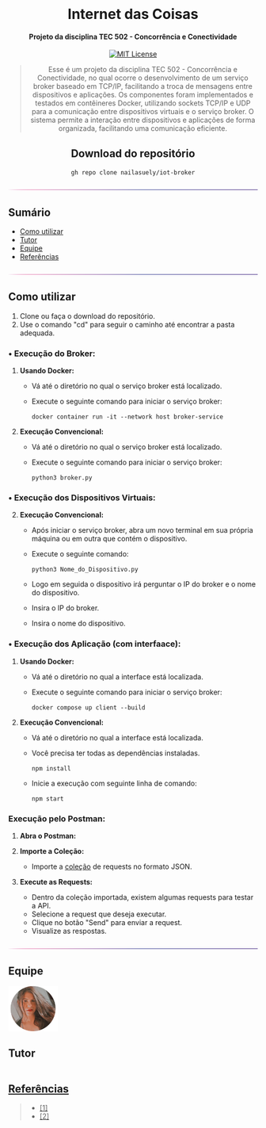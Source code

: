 
<h1 align="center">
  <br>

  <br>
  Internet das Coisas
  <br>
</h1>


<h4 align="center">Projeto da disciplina TEC 502 - Concorrência e Conectividade </h4>

<p align="center">
<div align="center">

[![MIT License](https://img.shields.io/badge/license-MIT-blue.svg)](https://github.com/nailasuely/iot-broker/blob/main/LICENSE)




> Esse é um projeto da disciplina TEC 502 - Concorrência e Conectividade, no qual ocorre o desenvolvimento de um serviço broker baseado em TCP/IP, facilitando a troca de mensagens entre dispositivos e aplicações. Os componentes foram implementados e testados em contêineres Docker, utilizando sockets TCP/IP e UDP para a comunicação entre dispositivos virtuais e o serviço broker. O sistema permite a interação entre dispositivos e aplicações de forma organizada, facilitando uma comunicação eficiente.


## Download do repositório

```
gh repo clone nailasuely/iot-broker
```

</div>

![-----------------------------------------------------](https://github.com/nailasuely/breakout-problem3/blob/main/assets/img/prancheta.png)

## Sumário
- [Como utilizar](#Como-utilizar)
- [Tutor](#tutor)
- [Equipe](#equipe)
- [Referências](#referências)

![-----------------------------------------------------](https://github.com/nailasuely/breakout-problem3/blob/main/assets/img/prancheta.png)

## Como utilizar

1. Clone ou faça o download do repositório.
2. Use o comando "cd" para seguir o caminho até encontrar a pasta adequada.

###  • Execução do Broker:

1. **Usando Docker:**
    - Vá até o diretório no qual o serviço broker está localizado.
    - Execute o seguinte comando para iniciar o serviço broker:
      
        ```
        docker container run -it --network host broker-service
        ```
  
2. **Execução Convencional:**
    - Vá até o diretório no qual o serviço broker está localizado.
    - Execute o seguinte comando para iniciar o serviço broker:
      
        ```
       python3 broker.py
        ```

### • Execução dos Dispositivos Virtuais:
  2. **Execução Convencional:**
     - Após iniciar o serviço broker, abra um novo terminal em sua própria máquina ou em outra que contém o dispositivo. 
     - Execute o seguinte comando:
       
          ```
         python3 Nome_do_Dispositivo.py 
          ```
        
     - Logo em seguida o dispositivo irá perguntar o IP do broker e o nome do dispositivo.
     - Insira o IP do broker.
     - Insira o nome do dispositivo. 

### • Execução dos Aplicação (com interfaace):
1. **Usando Docker:**
    - Vá até o diretório no qual a interface está localizada.
    - Execute o seguinte comando para iniciar o serviço broker:
      
        ```
        docker compose up client --build
        ```
        
2. **Execução Convencional:**
    - Vá até o diretório no qual a interface está localizada.
    - Você precisa ter todas as dependências instaladas.
      
        ```
        npm install
        ```
        
   - Inicie a execução com seguinte linha de comando:
     
        ```
        npm start
        ```
        
### Execução pelo Postman:
1. **Abra o Postman:**

2. **Importe a Coleção:**
   - Importe a [coleção](https://github.com/nailasuely/iot-broker/blob/main/Arquivo%20de%20Testes.postman_collection.json) de requests no formato JSON.
     
3. **Execute as Requests:**
   - Dentro da coleção importada, existem algumas requests para testar a API.
   - Selecione a request que deseja executar.
   - Clique no botão "Send" para enviar a request.
   - Visualize as respostas. 

![-----------------------------------------------------](https://github.com/nailasuely/breakout-problem3/blob/main/assets/img/prancheta.png)


## Equipe

[//]: contributor-faces

<a href="https://github.com/nailasuely"><img src="https://github.com/nailasuely/breakout-problem3/blob/main/assets/img/naila.png" title="naila" width="100"></a>

[//]: contributor-faces


## Tutor

<div style="display:flex;">
    <a href="https://github.com/x-anf" style="display: inline-block; border: none;">

   
</div>


## Referências 
> - [1] 
> - [2] 
